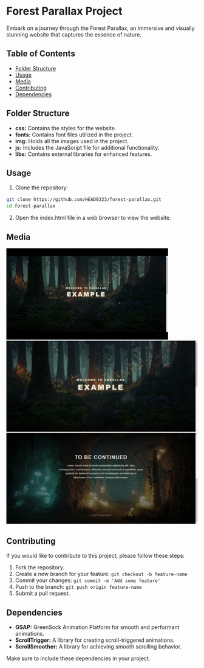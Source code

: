 # Forest Parallax Project

Embark on a journey through the Forest Parallax, an immersive and visually stunning website that captures the essence of nature.

## Table of Contents

-  [Folder Structure](#folder-structure)
-  [Usage](#usage)
-  [Media](#Media)
-  [Contributing](#contributing)
-  [Dependencies](#dependencies)

## Folder Structure

-  **css:** Contains the styles for the website.
-  **fonts:** Contains font files utilized in the project.
-  **img:** Holds all the images used in the project.
-  **js:** Includes the JavaScript file for additional functionality.
-  **libs:** Contains external libraries for enhanced features.

## Usage

1. Clone the repository:

```bash
git clone https://github.com/HEAD0223/forest-parallax.git
cd forest-parallax
```

2. Open the index.html file in a web browser to view the website.

## Media

![Forest-Parallax](./img/Forest-Parallax.gif)
![forest-parallax_1](./img/forest-parallax_1.jpg)
![forest-parallax_2](./img/forest-parallax_2.jpg)

## Contributing

If you would like to contribute to this project, please follow these steps:

1. Fork the repository.
2. Create a new branch for your feature: `git checkout -b feature-name`
3. Commit your changes: `git commit -m 'Add some feature'`
4. Push to the branch: `git push origin feature-name`
5. Submit a pull request.

## Dependencies

-  **GSAP:** GreenSock Animation Platform for smooth and performant animations.
-  **ScrollTrigger:** A library for creating scroll-triggered animations.
-  **ScrollSmoother:** A library for achieving smooth scrolling behavior.

Make sure to include these dependencies in your project.
